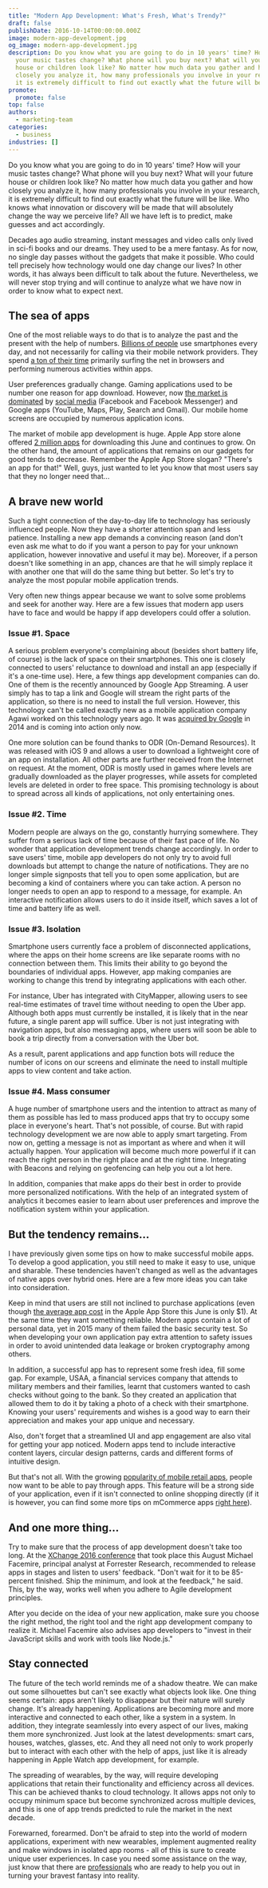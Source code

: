 ```yaml
---
title: "Modern App Development: What's Fresh, What's Trendy?"
draft: false
publishDate: 2016-10-14T00:00:00.000Z
image: modern-app-development.jpg
og_image: modern-app-development.jpg
description: Do you know what you are going to do in 10 years' time? How will
  your music tastes change? What phone will you buy next? What will your future
  house or children look like? No matter how much data you gather and how
  closely you analyze it, how many professionals you involve in your research,
  it is extremely difficult to find out exactly what the future will be like.
promote:
  promote: false
top: false
authors:
  - marketing-team
categories:
  - business
industries: []
---
```

Do you know what you are going to do in 10 years' time? How will your music tastes change? What phone will you buy next? What will your future house or children look like? No matter how much data you gather and how closely you analyze it, how many professionals you involve in your research, it is extremely difficult to find out exactly what the future will be like. Who knows what innovation or discovery will be made that will absolutely change the way we perceive life? All we have left is to predict, make guesses and act accordingly.

Decades ago audio streaming, instant messages and video calls only lived in sci-fi books and our dreams. They used to be a mere fantasy. As for now, no single day passes without the gadgets that make it possible. Who could tell precisely how technology would one day change our lives? In other words, it has always been difficult to talk about the future. Nevertheless, we will never stop trying and will continue to analyze what we have now in order to know what to expect next.

## The sea of apps

One of the most reliable ways to do that is to analyze the past and the present with the help of numbers. <a href="http://www.statista.com/statistics/330695/number-of-smartphone-users-worldwide/" rel="nofollow" target="_blank">Billions of people</a> use smartphones every day, and not necessarily for calling via their mobile network providers. They spend <a href="http://www.statista.com/statistics/474706/us-daily-minutes-smartphone-online/" rel="nofollow" target="_blank">a ton of their time</a> primarily surfing the net in browsers and performing numerous activities within apps.

User preferences gradually change. Gaming applications used to be number one reason for app download. However, now <a href="https://www.statista.com/statistics/281605/reach-of-leading-us-smartphone-apps/" rel="nofollow" target="_blank">the market is dominated</a> by <a href="https://anadea.info/solutions/social-media-app-development" target="_blank">social media</a> (Facebook and Facebook Messenger) and Google apps (YouTube, Maps, Play, Search and Gmail). Our mobile home screens are occupied by numerous application icons.

The market of mobile app development is huge. Apple App store alone offered <a href="http://www.statista.com/statistics/263795/number-of-available-apps-in-the-apple-app-store/" rel="nofollow" target="_blank">2 million apps</a> for downloading this June and continues to grow. On the other hand, the amount of applications that remains on our gadgets for good tends to decrease. Remember the Apple App Store slogan? "There's an app for that!" Well, guys, just wanted to let you know that most users say that they no longer need that...

## A brave new world

Such a tight connection of the day-to-day life to technology has seriously influenced people. Now they have a shorter attention span and less patience. Installing a new app demands a convincing reason (and don't even ask me what to do if you want a person to pay for your unknown application, however innovative and useful it may be). Moreover, if a person doesn't like something in an app, chances are that he will simply replace it with another one that will do the same thing but better. So let's try to analyze the most popular mobile application trends.

Very often new things appear because we want to solve some problems and seek for another way. Here are a few issues that modern app users have to face and would be happy if app developers could offer a solution.

### Issue #1. Space

A serious problem everyone's complaining about (besides short battery life, of course) is the lack of space on their smartphones. This one is closely connected to users' reluctance to download and install an app (especially if it's a one-time use). Here, a few things app development companies can do. One of them is the recently announced by Google App Streaming. A user simply has to tap a link and Google will stream the right parts of the application, so there is no need to install the full version. However, this technology can't be called exactly new as a mobile application company Agawi worked on this technology years ago. It was <a href="https://techcrunch.com/2015/06/18/report-last-year-google-secretly-acquired-agawi-a-specialist-in-streaming-native-mobile-apps/" rel="nofollow" target="_blank">acquired by Google</a> in 2014 and is coming into action only now.

One more solution can be found thanks to ODR (On-Demand Resources). It was released with iOS 9 and allows a user to download a lightweight core of an app on installation. All other parts are further received from the Internet on request. At the moment, ODR is mostly used in games where levels are gradually downloaded as the player progresses, while assets for completed levels are deleted in order to free space. This promising technology is about to spread across all kinds of applications, not only entertaining ones.

### Issue #2. Time

Modern people are always on the go, constantly hurrying somewhere. They suffer from a serious lack of time because of their fast pace of life. No wonder that application development trends change accordingly. In order to save users' time, mobile app developers do not only try to avoid full downloads but attempt to change the nature of notifications. They are no longer simple signposts that tell you to open some application, but are becoming a kind of containers where you can take action. A person no longer needs to open an app to respond to a message, for example. An interactive notification allows users to do it inside itself, which saves a lot of time and battery life as well.

### Issue #3. Isolation

Smartphone users currently face a problem of disconnected applications, where the apps on their home screens are like separate rooms with no connection between them. This limits their ability to go beyond the boundaries of individual apps. However, app making companies are working to change this trend by integrating applications with each other.

For instance, Uber has integrated with CityMapper, allowing users to see real-time estimates of travel time without needing to open the Uber app. Although both apps must currently be installed, it is likely that in the near future, a single parent app will suffice. Uber is not just integrating with navigation apps, but also messaging apps, where users will soon be able to book a trip directly from a conversation with the Uber bot.

As a result, parent applications and app function bots will reduce the number of icons on our screens and eliminate the need to install multiple apps to view content and take action.

### Issue #4. Mass consumer

A huge number of smartphone users and the intention to attract as many of them as possible has led to mass produced apps that try to occupy some place in everyone's heart. That's not possible, of course. But with rapid technology development we are now able to apply smart targeting. From now on, getting a message is not as important as where and when it will actually happen. Your application will become much more powerful if it can reach the right person in the right place and at the right time. Integrating with Beacons and relying on geofencing can help you out a lot here.

In addition, companies that make apps do their best in order to provide more personalized notifications. With the help of an integrated system of analytics it becomes easier to learn about user preferences and improve the notification system within your application.

## But the tendency remains…

I have previously given some tips on how to make successful mobile apps. To develop a good application, you still need to make it easy to use, unique and sharable. These tendencies haven't changed as well as the advantages of native apps over hybrid ones. Here are a few more ideas you can take into consideration.

Keep in mind that users are still not inclined to purchase applications (even though <a href="http://www.statista.com/statistics/267346/average-apple-app-store-price-app/" rel="nofollow" target="_blank">the average app cost</a> in the Apple App Store this June is only $1). At the same time they want something reliable. Modern apps contain a lot of personal data, yet in 2015 many of them failed the basic security test. So when developing your own application pay extra attention to safety issues in order to avoid unintended data leakage or broken cryptography among others.

In addition, a successful app has to represent some fresh idea, fill some gap. For example, USAA, a financial services company that attends to military members and their families, learnt that customers wanted to cash checks without going to the bank. So they created an application that allowed them to do it by taking a photo of a check with their smartphone. Knowing your users' requirements and wishes is a good way to earn their appreciation and makes your app unique and necessary.

Also, don't forget that a streamlined UI and app engagement are also vital for getting your app noticed. Modern apps tend to include interactive content layers, circular design patterns, cards and different forms of intuitive design.

But that's not all. With the growing <a href="https://www.internetretailer.com/2014/08/21/how-often-do-shoppers-use-retail-apps" rel="nofollow" target="_blank">popularity of mobile retail apps</a>, people now want to be able to pay through apps. This feature will be a strong side of your application, even if it isn't connected to online shopping directly (if it is however, you can find some more tips on mCommerce apps [right here](https://anadea.info/blog/the-future-of-retail-building-functional-mobile-apps)).

## And one more thing…

Try to make sure that the process of app development doesn't take too long. At the <a href="http://www.crn.com/channel-programs/xchange-2016-coverage.htm" rel="nofollow" target="_blank">XChange 2016 conference</a> that took place this August Michael Facemire, principal analyst at Forrester Research, recommended to release apps in stages and listen to users' feedback. "Don't wait for it to be 85-percent finished. Ship the minimum, and look at the feedback," he said. This, by the way, works well when you adhere to Agile development principles.

After you decide on the idea of your new application, make sure you choose the right method, the right tool and the right app development company to realize it. Michael Facemire also advises app developers to "invest in their JavaScript skills and work with tools like Node.js."

## Stay connected

The future of the tech world reminds me of a shadow theatre. We can make out some silhouettes but can't see exactly what objects look like. One thing seems certain: apps aren't likely to disappear but their nature will surely change. It's already happening. Applications are becoming more and more interactive and connected to each other, like a system in a system. In addition, they integrate seamlessly into every aspect of our lives, making them more synchronized. Just look at the latest developments: smart cars, houses, watches, glasses, etc. And they all need not only to work properly but to interact with each other with the help of apps, just like it is already happening in Apple Watch app development, for example.

The spreading of wearables, by the way, will require developing applications that retain their functionality and efficiency across all devices. This can be achieved thanks to cloud technology. It allows apps not only to occupy minimum space but become synchronized across multiple devices, and this is one of app trends predicted to rule the market in the next decade.

Forewarned, forearmed. Don't be afraid to step into the world of modern applications, experiment with new wearables, implement augmented reality and make windows in isolated app rooms - all of this is sure to create unique user experiences. In case you need some assistance on the way, just know that there are [professionals](https://anadea.info/services) who are ready to help you out in turning your bravest fantasy into reality.
